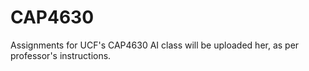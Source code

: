 # CAP4630
Assignments for UCF's CAP4630 AI class will be uploaded her, as per professor's instructions.
